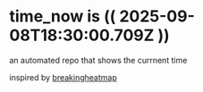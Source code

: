 # time_now is (( 2025-09-08T18:30:00.709Z ))

an automated repo that shows the currnent time

inspired by [breakingheatmap](https://github.com/breakingheatmap/breakingheatmap)